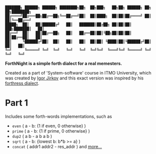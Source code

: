 ```
███████╗ ██████╗ ██████╗ ████████╗██╗  ██╗███╗   ██╗██╗ ██████╗ ██╗  ██╗████████╗
██╔════╝██╔═══██╗██╔══██╗╚══██╔══╝██║  ██║████╗  ██║██║██╔════╝ ██║  ██║╚══██╔══╝
█████╗  ██║   ██║██████╔╝   ██║   ███████║██╔██╗ ██║██║██║  ███╗███████║   ██║   
██╔══╝  ██║   ██║██╔══██╗   ██║   ██╔══██║██║╚██╗██║██║██║   ██║██╔══██║   ██║   
██║     ╚██████╔╝██║  ██║   ██║   ██║  ██║██║ ╚████║██║╚██████╔╝██║  ██║   ██║   
╚═╝      ╚═════╝ ╚═╝  ╚═╝   ╚═╝   ╚═╝  ╚═╝╚═╝  ╚═══╝╚═╝ ╚═════╝ ╚═╝  ╚═╝   ╚═╝   
```                                                                                                                                                     
                                                                                                                                                                
**ForthNight is a simple forth dialect for a real memesters.**

Created as a part of 'System-software' course in ITMO University, which was created by [Igor Jirkov](https://github.com/sayon/) and this exact version was inspired by his [forthress dialect](https://github.com/sayon/forthress).


# Part 1
Includes some forth-words implementations, such as 
* ```even``` ( a - b: {1 if even, 0 otherwise} )
* ```prime``` ( a - b: {1 if prime, 0 otherwise} )
* ```dup2``` ( a b - a b a b ) 
* ```sqrt``` ( a - b: {lowest b: b*b >= a} )
* ```concat``` ( addr1 addr2 - res_addr )
and <a href="https://github.com/allacee/ssw-course-project/blob/master/part1.frt">more...</a>
